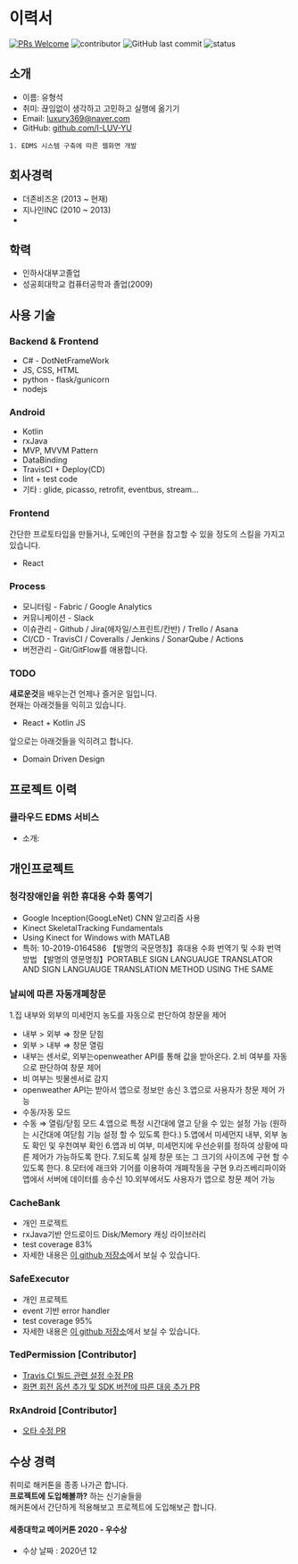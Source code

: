 # 이력서
[![PRs Welcome](https://img.shields.io/badge/PRs-welcome-brightgreen.svg?style=flat-square)](http://makeapullrequest.com)
![contributor](https://img.shields.io/github/contributors/JSpiner/RESUME.svg)
![GitHub last commit](https://img.shields.io/github/last-commit/JSpiner/RESUME.svg)
![status](https://img.shields.io/badge/working-brightgreen.svg)

## 소개
- 이름: 유형석
- 취미: 끊임없이 생각하고 고민하고 실행에 옮기기
- Email: luxury369@naver.com
- GitHub: [github.com/I-LUV-YU](https://github.com/I-LUV-YU)
```
1. EDMS 시스템 구축에 따른 웹화면 개발
```


## 회사경력
- 더존비즈온 (2013 ~ 현재)
- 지나인INC (2010 ~ 2013)
- 
## 학력
- 인하사대부고졸업
- 성공회대학교 컴퓨터공학과 졸업(2009)

## 사용 기술
### Backend & Frontend
- C# - DotNetFrameWork
- JS, CSS, HTML
- python - flask/gunicorn
- nodejs


### Android
- Kotlin
- rxJava
- MVP, MVVM Pattern
- DataBinding
- TravisCI + Deploy(CD)
- lint + test code
- 기타 : glide, picasso, retrofit, eventbus, stream...

### Frontend
간단한 프로토타입을 만들거나, 도메인의 구현을 참고할 수 있을 정도의 스킬을 가지고 있습니다.
- React

### Process
- 모니터링 - Fabric / Google Analytics
- 커뮤니케이션 - Slack
- 이슈관리 - Github / Jira(애자일/스프린트/칸반) / Trello / Asana
- CI/CD - TravisCI / Coveralls / Jenkins / SonarQube / Actions
- 버전관리 - Git/GitFlow를 애용합니다.

### TODO
**새로운것**을 배우는건 언제나 즐거운 일입니다. <br/>
현재는 아래것들을 익히고 있습니다.
- React + Kotlin JS

앞으로는 아래것들을 익히려고 합니다.
- Domain Driven Design

## 프로젝트 이력


### 클라우드 EDMS 서비스 
- 소개: 




## 개인프로젝트

### 청각장애인을 위한 휴대용 수화 통역기
- Google Inception(GoogLeNet) CNN 알고리즘 사용
- Kinect SkeletalTracking Fundamentals
- Using Kinect for Windows with MATLAB
- 특허: 10-2019-0164586
【발명의 국문명칭】휴대용 수화 번역기 및 수화 번역 방법
【발명의 영문명칭】PORTABLE SIGN LANGUAUGE TRANSLATOR AND SIGN LANGUAUGE TRANSLATION METHOD USING THE SAME

### 날씨에 따른 자동개폐창문
1.집 내부와 외부의 미세먼지 농도를 자동으로 판단하여 창문을 제어
- 내부 > 외부 ⇒ 창문 닫힘
- 외부 > 내부 ⇒ 창문 열림
- 내부는 센서로, 외부는openweather API를 통해 값을 받아온다.
2.비 여부를 자동으로 판단하여 창문 제어
- 비 여부는 빗물센서로 감지
- openweather API는 받아서 앱으로 정보만 송신
3.앱으로 사용자가 창문 제어 가능
- 수동/자동 모드
- 수동 ⇒ 열림/닫힘 모드
4.앱으로 특정 시간대에 열고 닫을 수 있는 설정 가능
(원하는 시간대에 여닫힘 기능 설정 할 수 있도록 한다.)
5.앱에서 미세먼지 내부, 외부 농도 확인 및 우천여부 확인
6.앱과 비 여부, 미세먼지에 우선순위를 정하여 상황에 따른 제어가 가능하도록 한다.
7.되도록 실제 창문 또는 그 크기의 사이즈에 구현 할 수 있도록 한다.
8.모터에 래크와 기어를 이용하여 개폐작동을 구현
9.라즈베리파이와 앱에서 서버에 데이터를 송수신
10.외부에서도 사용자가 앱으로 창문 제어 가능


### CacheBank
- 개인 프로젝트
- rxJava기반 안드로이드 Disk/Memory 캐싱 라이브러리
- test coverage 83%
- 자세한 내용은 [이 github 저장소](https://github.com/JSpiner/CacheBank)에서 보실 수 있습니다.

### SafeExecutor 
- 개인 프로젝트
- event 기반 error handler
- test coverage 95%
- 자세한 내용은 [이 github 저장소](https://github.com/JSpiner/SafeExecutor)에서 보실 수 있습니다.

### TedPermission [Contributor]
- [Travis CI 빌드 관련 설정 수정 PR](https://github.com/ParkSangGwon/TedPermission/pull/66)
- [화면 회전 옵션 추가 및 SDK 버전에 따른 대응 추가 PR](https://github.com/ParkSangGwon/TedPermission/pull/74#issuecomment-363602722)

### RxAndroid [Contributor]
- [오타 수정 PR](https://github.com/ReactiveX/RxAndroid/pull/411)

## 수상 경력
취미로 해커톤을 종종 나가곤 합니다. <br/>
**프로젝트에 도입해볼까?** 하는 신기술들을 <br/>
해커톤에서 간단하게 적용해보고 프로젝트에 도입해보곤 합니다.

#### 세종대학교 메이커톤 2020 - 우수상
- 수상 날짜 : 2020년 12

<br/>
<br/>
